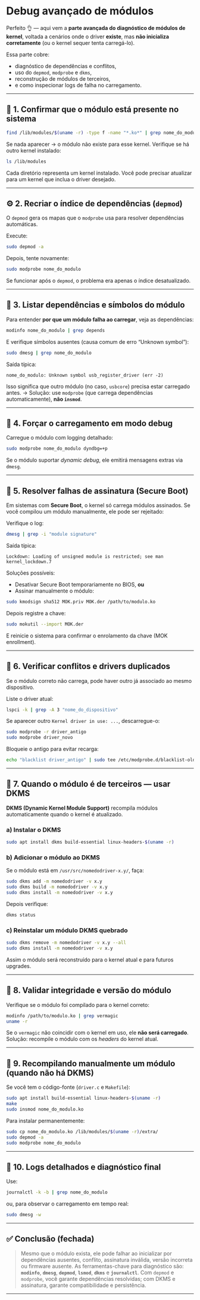 # **Debug avançado de módulos**

Perfeito 👌 — aqui vem a **parte avançada do diagnóstico de módulos de kernel**, voltada a cenários onde o driver **existe**, mas **não inicializa corretamente** (ou o kernel sequer tenta carregá-lo).

Essa parte cobre:

* diagnóstico de dependências e conflitos,
* uso do `depmod`, `modprobe` e `dkms`,
* reconstrução de módulos de terceiros,
* e como inspecionar logs de falha no carregamento.

---

## 🧩 1. Confirmar que o módulo está presente no sistema

```bash
find /lib/modules/$(uname -r) -type f -name "*.ko*" | grep nome_do_modulo
```

Se nada aparecer → o módulo não existe para esse kernel.
Verifique se há outro kernel instalado:

```bash
ls /lib/modules
```

Cada diretório representa um kernel instalado.
Você pode precisar atualizar para um kernel que inclua o driver desejado.

---

## ⚙️ 2. Recriar o índice de dependências (`depmod`)

O `depmod` gera os mapas que o `modprobe` usa para resolver dependências automáticas.

Execute:

```bash
sudo depmod -a
```

Depois, tente novamente:

```bash
sudo modprobe nome_do_modulo
```

Se funcionar após o `depmod`, o problema era apenas o índice desatualizado.

---

## 🔎 3. Listar dependências e símbolos do módulo

Para entender **por que um módulo falha ao carregar**, veja as dependências:

```bash
modinfo nome_do_modulo | grep depends
```

E verifique símbolos ausentes (causa comum de erro “Unknown symbol”):

```bash
sudo dmesg | grep nome_do_modulo
```

Saída típica:

```
nome_do_modulo: Unknown symbol usb_register_driver (err -2)
```

Isso significa que outro módulo (no caso, `usbcore`) precisa estar carregado antes.
→ Solução: use `modprobe` (que carrega dependências automaticamente), **não `insmod`**.

---

## 🧱 4. Forçar o carregamento em modo debug

Carregue o módulo com logging detalhado:

```bash
sudo modprobe nome_do_modulo dyndbg=+p
```

Se o módulo suportar *dynamic debug*, ele emitirá mensagens extras via `dmesg`.

---

## 🧰 5. Resolver falhas de assinatura (Secure Boot)

Em sistemas com **Secure Boot**, o kernel só carrega módulos assinados.
Se você compilou um módulo manualmente, ele pode ser rejeitado:

Verifique o log:

```bash
dmesg | grep -i "module signature"
```

Saída típica:

```
Lockdown: Loading of unsigned module is restricted; see man kernel_lockdown.7
```

Soluções possíveis:

* Desativar Secure Boot temporariamente no BIOS, **ou**
* Assinar manualmente o módulo:

```bash
sudo kmodsign sha512 MOK.priv MOK.der /path/to/modulo.ko
```

Depois registre a chave:

```bash
sudo mokutil --import MOK.der
```

E reinicie o sistema para confirmar o enrolamento da chave (MOK enrollment).

---

## 🧮 6. Verificar conflitos e drivers duplicados

Se o módulo correto não carrega, pode haver outro já associado ao mesmo dispositivo.

Liste o driver atual:

```bash
lspci -k | grep -A 3 "nome_do_dispositivo"
```

Se aparecer outro `Kernel driver in use: ...`, descarregue-o:

```bash
sudo modprobe -r driver_antigo
sudo modprobe driver_novo
```

Bloqueie o antigo para evitar recarga:

```bash
echo "blacklist driver_antigo" | sudo tee /etc/modprobe.d/blacklist-old-driver.conf
```

---

## 🧰 7. Quando o módulo é de terceiros — usar DKMS

**DKMS (Dynamic Kernel Module Support)** recompila módulos automaticamente quando o kernel é atualizado.

### a) Instalar o DKMS

```bash
sudo apt install dkms build-essential linux-headers-$(uname -r)
```

### b) Adicionar o módulo ao DKMS

Se o módulo está em `/usr/src/nomedodriver-x.y/`, faça:

```bash
sudo dkms add -m nomedodriver -v x.y
sudo dkms build -m nomedodriver -v x.y
sudo dkms install -m nomedodriver -v x.y
```

Depois verifique:

```bash
dkms status
```

### c) Reinstalar um módulo DKMS quebrado

```bash
sudo dkms remove -m nomedodriver -v x.y --all
sudo dkms install -m nomedodriver -v x.y
```

Assim o módulo será reconstruído para o kernel atual e para futuros upgrades.

---

## 🧩 8. Validar integridade e versão do módulo

Verifique se o módulo foi compilado para o kernel correto:

```bash
modinfo /path/to/modulo.ko | grep vermagic
uname -r
```

Se o `vermagic` não coincidir com o kernel em uso, ele **não será carregado**.
Solução: recompile o módulo com os *headers* do kernel atual.

---

## 🧠 9. Recompilando manualmente um módulo (quando não há DKMS)

Se você tem o código-fonte (`driver.c` e `Makefile`):

```bash
sudo apt install build-essential linux-headers-$(uname -r)
make
sudo insmod nome_do_modulo.ko
```

Para instalar permanentemente:

```bash
sudo cp nome_do_modulo.ko /lib/modules/$(uname -r)/extra/
sudo depmod -a
sudo modprobe nome_do_modulo
```

---

## 🧩 10. Logs detalhados e diagnóstico final

Use:

```bash
journalctl -k -b | grep nome_do_modulo
```

ou, para observar o carregamento em tempo real:

```bash
sudo dmesg -w
```

---

## ✅ Conclusão (fechada)

> Mesmo que o módulo exista, ele pode falhar ao inicializar por dependências ausentes, conflito, assinatura inválida, versão incorreta ou firmware ausente.
> As ferramentas-chave para diagnóstico são:
> **`modinfo`**, **`dmesg`**, **`depmod`**, **`lsmod`**, **`dkms`** e **`journalctl`**.
> Com `depmod` e `modprobe`, você garante dependências resolvidas; com DKMS e assinatura, garante compatibilidade e persistência.

---